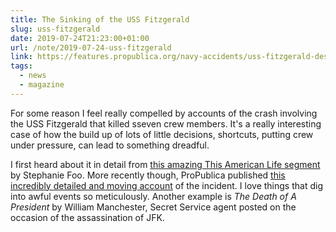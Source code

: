 ```yaml
---
title: The Sinking of the USS Fitzgerald
slug: uss-fitzgerald
date: 2019-07-24T21:23:00+01:00
url: /note/2019-07-24-uss-fitzgerald
link: https://features.propublica.org/navy-accidents/uss-fitzgerald-destroyer-crash-crystal
tags:
  - news
  - magazine
---
```


For some reason I feel really compelled by accounts of the crash involving the USS Fitzgerald that killed sseven crew members. It's a really interesting case of how the build up of lots of little decisions, shortcuts, putting crew under pressure, can lead to something dreadful.

I first heard about it in detail from [this amazing This American Life segment](https://www.thisamericanlife.org/634/human-error-in-volatile-situations/act-two-3) by Stephanie Foo. More recently though, ProPublica published [this incredibly detailed and moving account](https://features.propublica.org/navy-accidents/uss-fitzgerald-destroyer-crash-crystal/?src=longreads&utm_source=Longreads+Newsletters&utm_campaign=0d63afabd9-Longreads_Top_5_February_8_2019&utm_medium=email&utm_term=0_bd2ad42066-0d63afabd9-238547769&mc_cid=0d63afabd9&mc_eid=b40fd73cf8) of the incident. I love things that dig into awful events so meticulously. Another example is _The Death of A President_ by William Manchester, Secret Service agent posted on the occasion of the assassination of JFK.
